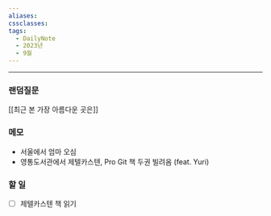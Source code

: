 ```yaml
---
aliases: 
cssclasses: 
tags:
  - DailyNote
  - 2023년
  - 9월
---
```

---
### 랜덤질문
[[최근 본 가장 아름다운 곳은]]

### 메모
- 서울에서 엄마 오심
- 영통도서관에서 제텔카스텐, Pro Git 책 두권 빌려옴 (feat. Yuri)

### 할 일
- [ ] 제텔카스텐 책 읽기
